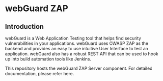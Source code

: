webGuard ZAP
============

Introduction
-----------------

webGuard is a Web Application Testing tool that helps find security vulnerabilities in your applications. webGuard uses OWASP ZAP as the backend and provides an easy to use intuitive User Interface to test an application. webGuard also has a robust REST API that can be used to hook up into build automation tools like Jenkins.

This repository hosts the webGuard ZAP Server component. For detailed documentation, please refer here.
